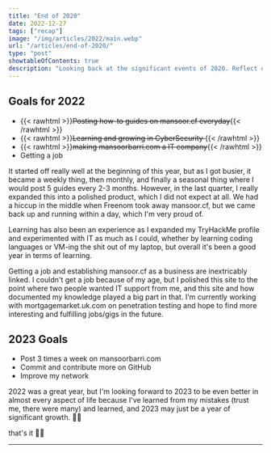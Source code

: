 ```yaml
---
title: "End of 2020"
date: 2022-12-27
tags: ["recap"]
image: "/img/articles/2022/main.webp"
url: "/articles/end-of-2020/"
type: "post"
showtableOfContents: true
description: "Looking back at the significant events of 2020. Reflect on the changes of the past year. Read our article."
---
```


## Goals for 2022

- {{< rawhtml >}}<strike>Posting how-to guides on mansoor.cf everyday</strike>{{< /rawhtml >}}
- {{< rawhtml >}}<strike>Learning and growing in CyberSecurity </strike>{{< /rawhtml >}}
- {{< rawhtml >}}<strike>making mansoorbarri.com a IT company</strike>{{< /rawhtml >}}
- Getting a job

It started off really well at the beginning of this year, but as I got busier, it became a weekly thing, then monthly, and finally a seasonal thing where I would post 5 guides every 2-3 months. However, in the last quarter, I really expanded this into a polished product, which I did not expect at all. We had a hiccup in the middle when Freenom took away mansoor.cf, but we came back up and running within a day, which I'm very proud of.

Learning has also been an experience as I expanded my TryHackMe profile and experimented with IT as much as I could, whether by learning coding languages or VM-ing the shit out of my laptop, but overall it's been a good year in terms of learning.

Getting a job and establishing mansoor.cf as a business are inextricably linked. I couldn't get a job because of my age, but I polished this site to the point where two people wanted IT support from me, and this site and how documented my knowledge played a big part in that. I'm currently working with mortgagemarket.uk.com on penetration testing and hope to find more interesting and fulfilling jobs/gigs in the future.

## 2023 Goals
- Post 3 times a week on mansoorbarri.com
- Commit and contribute more on GitHub 
- Improve my network 

2022 was a great year, but I'm looking forward to 2023 to be even better in almost every aspect of life because I've learned from my mistakes (trust me, there were many) and learned, and 2023 may just be a year of significant growth. 🤞🏽

that's it ✌🏽

-------------------------------------------------------------
  